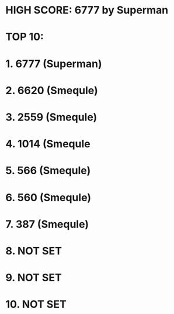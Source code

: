 # HIGH SCORE: 6777 by Superman

# TOP 10:
# 1. 6777 (Superman)
# 2. 6620 (Smequle)
# 3. 2559 (Smequle)
# 4. 1014 (Smequle
# 5. 566 (Smequle)
# 6. 560 (Smequle)
# 7. 387 (Smequle)
# 8. NOT SET
# 9. NOT SET
# 10. NOT SET
